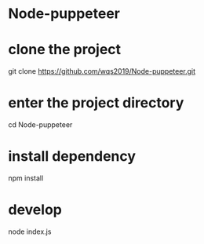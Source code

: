 # Node-puppeteer

# clone the project
git clone https://github.com/wqs2019/Node-puppeteer.git

# enter the project directory
cd Node-puppeteer

# install dependency
npm install

# develop
node index.js
